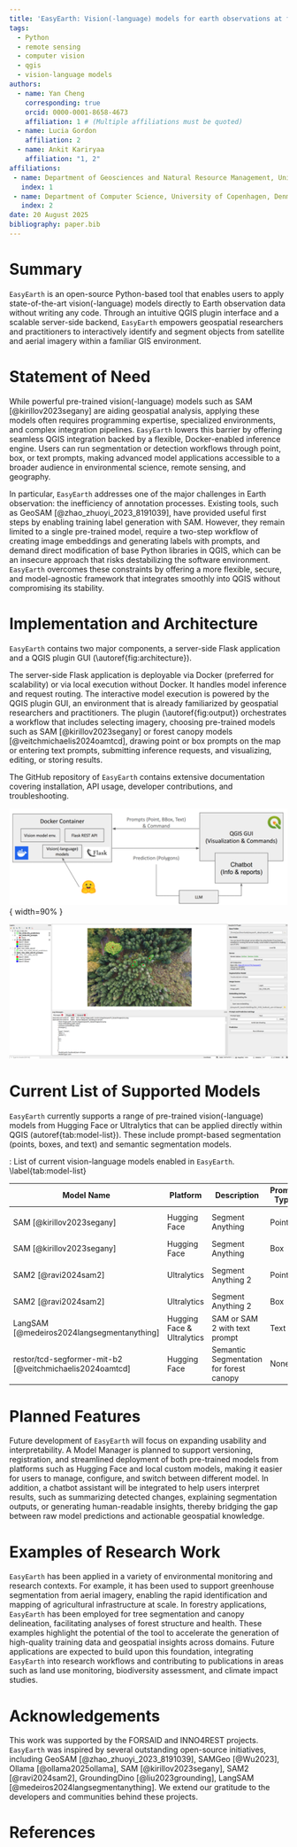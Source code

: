 ```yaml
---
title: 'EasyEarth: Vision(-language) models for earth observations at fingertips'
tags:
  - Python
  - remote sensing
  - computer vision
  - qgis
  - vision-language models
authors:
  - name: Yan Cheng
    corresponding: true
    orcid: 0000-0001-8658-4673
    affiliation: 1 # (Multiple affiliations must be quoted)
  - name: Lucia Gordon 
    affiliation: 2
  - name: Ankit Kariryaa
    affiliation: "1, 2"
affiliations:
 - name: Department of Geosciences and Natural Resource Management, University of Copenhagen, Denmark
   index: 1
 - name: Department of Computer Science, University of Copenhagen, Denmark
   index: 2
date: 20 August 2025
bibliography: paper.bib
---
```


# Summary
`EasyEarth` is an open-source Python-based tool that enables users to apply state-of-the-art vision(-language) models directly to Earth observation data without writing any code. Through an intuitive QGIS plugin interface and a scalable server-side backend, `EasyEarth` empowers geospatial researchers and practitioners to interactively identify and segment objects from satellite and aerial imagery within a familiar GIS environment.

# Statement of Need
While powerful pre-trained vision(-language) models such as SAM [@kirillov2023segany] are aiding geospatial analysis, applying these models often requires programming expertise, specialized environments, and complex integration pipelines. `EasyEarth` lowers this barrier by offering seamless QGIS integration backed by a flexible, Docker-enabled inference engine. Users can run segmentation or detection workflows through point, box, or text prompts, making advanced model applications accessible to a broader audience in environmental science, remote sensing, and geography.

In particular, `EasyEarth` addresses one of the major challenges in Earth observation: the inefficiency of annotation processes. Existing tools, such as GeoSAM [@zhao_zhuoyi_2023_8191039], have provided useful first steps by enabling training label generation with SAM. However, they remain limited to a single pre-trained model, require a two-step workflow of creating image embeddings and generating labels with prompts, and demand direct modification of base Python libraries in QGIS, which can be an insecure approach that risks destabilizing the software environment. `EasyEarth` overcomes these constraints by offering a more flexible, secure, and model-agnostic framework that integrates smoothly into QGIS without compromising its stability.

# Implementation and Architecture
`EasyEarth` contains two major components, a server-side Flask application and a QGIS plugin GUI (\autoref{fig:architecture}).

The server-side Flask application is deployable via Docker (preferred for scalability) or via local execution without Docker. It handles model inference and request routing. The interactive model execution is powered by the QGIS plugin GUI, an environment that is already familiarized by geospatial researchers and practitioners. The plugin (\autoref{fig:output}) orchestrates a workflow that includes selecting imagery, choosing pre-trained models such as SAM [@kirillov2023segany] or forest canopy models [@veitchmichaelis2024oamtcd], drawing point or box prompts on the map or entering text prompts, submitting inference requests, and visualizing, editing, or storing results.

The GitHub repository of `EasyEarth` contains extensive documentation covering installation, API usage, developer contributions, and troubleshooting.

![EasyEarth Software Architecture. \label{fig:architecture}](assets/architecture.png){ width=90% }

[//]: # (![QGIS Plugin GUI. \label{fig:gui}]&#40;assets/gui.png&#41;{ width=40% })

![`EasyEarth` QGIS plugin interface and example model inference. \label{fig:output}](assets/output.png)


# Current List of Supported Models
`EasyEarth` currently supports a range of pre-trained vision(-language) models from Hugging Face or Ultralytics that can be applied directly within QGIS (autoref{tab:model-list}). These include prompt-based segmentation (points, boxes, and text) and semantic segmentation models.


: List of current vision-language models enabled in `EasyEarth`. \label{tab:model-list}

| Model Name                                              | Platform                   | Description                             | Prompt Type | Prompt Data           |
|---------------------------------------------------------|----------------------------|-----------------------------------------|-------------|-----------------------|
| SAM [@kirillov2023segany]                               | Hugging Face               | Segment Anything                        | Point       | [[x, y], [x, y], ...] |
| SAM [@kirillov2023segany]                               | Hugging Face               | Segment Anything                        | Box         | [[x1, y1, x2, y2]]    |
| SAM2 [@ravi2024sam2]                                    | Ultralytics                | Segment Anything 2                      | Point       | [[x, y], [x, y], ...] |
| SAM2 [@ravi2024sam2]                                    | Ultralytics                | Segment Anything 2                      | Box         | [[x1, y1, x2, y2]]    |
| LangSAM [@medeiros2024langsegmentanything]              | Hugging Face & Ultralytics | SAM or SAM 2 with text prompt           | Text        | ["text1", "text2"]    |
| restor/tcd-segformer-mit-b2 [@veitchmichaelis2024oamtcd] | Hugging Face               | Semantic Segmentation for forest canopy | None        | []                    | 

# Planned Features
Future development of `EasyEarth` will focus on expanding usability and interpretability. A Model Manager is planned to support versioning, registration, and streamlined deployment of both pre-trained models from platforms such as Hugging Face and local custom models, making it easier for users to manage, configure, and switch between different model. In addition, a chatbot assistant will be integrated to help users interpret results, such as summarizing detected changes, explaining segmentation outputs, or generating human-readable insights, thereby bridging the gap between raw model predictions and actionable geospatial knowledge.

# Examples of Research Work
`EasyEarth` has been applied in a variety of environmental monitoring and research contexts. For example, it has been used to support greenhouse segmentation from aerial imagery, enabling the rapid identification and mapping of agricultural infrastructure at scale. In forestry applications, `EasyEarth` has been employed for tree segmentation and canopy delineation, facilitating analyses of forest structure and health. These examples highlight the potential of the tool to accelerate the generation of high-quality training data and geospatial insights across domains. Future applications are expected to build upon this foundation, integrating `EasyEarth` into research workflows and contributing to publications in areas such as land use monitoring, biodiversity assessment, and climate impact studies.

# Acknowledgements
This work was supported by the FORSAID and INNO4REST projects. `EasyEarth` was inspired by several outstanding open-source initiatives, including GeoSAM [@zhao_zhuoyi_2023_8191039], SAMGeo [@Wu2023], Ollama [@ollama2025ollama], SAM [@kirillov2023segany], SAM2 [@ravi2024sam2], GroundingDino [@liu2023grounding], LangSAM [@medeiros2024langsegmentanything]. We extend our gratitude to the developers and communities behind these projects.

# References